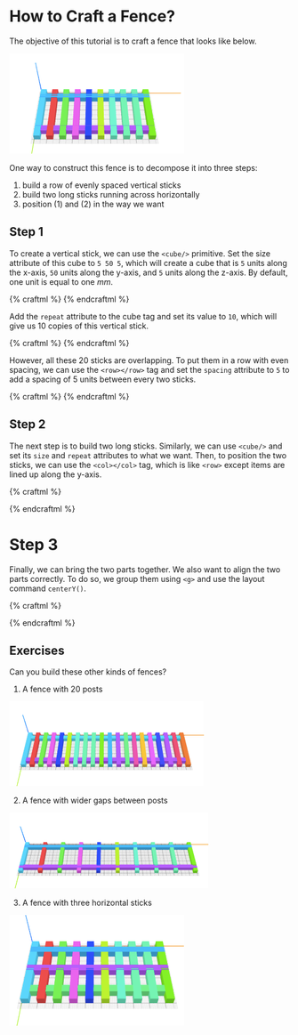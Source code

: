 # How to Craft a Fence?

The objective of this tutorial is to craft a fence that looks like below.

![objective](objective.png)

One way to construct this fence is to decompose it into three steps:
1. build a row of evenly spaced vertical sticks
2. build two long sticks running across horizontally
3. position (1) and (2) in the way we want

## Step 1

To create a vertical stick, we can use the `<cube/>` primitive. Set the size
attribute of this cube to `5 50 5`, which will create a cube that is `5` units
along the x-axis, `50` units along the y-axis, and `5` units along the z-axis.
By default, one unit is equal to one _mm_.

{% craftml %}
<cube size="5 50 5"/>
{% endcraftml %}

Add the `repeat` attribute to the cube tag and set its value to `10`, which will give
us 10 copies of this vertical stick.

{% craftml %}
<cube repeat="10" size="5 50 5"/>
{% endcraftml %}

However, all these 20 sticks are overlapping. To put them in a row with even
spacing, we can use the `<row></row>` tag and set the `spacing` attribute
to `5` to add a spacing of 5 units between every two sticks.

{% craftml %}
<row spacing="5">
  <cube repeat="10" size="5 50 5"/>
</row>
{% endcraftml %}

## Step 2

The next step is to build two long sticks. Similarly, we can use `<cube/>` and
set its `size` and `repeat` attributes to what we want. Then, to position
the two sticks, we can use the `<col></col>` tag, which is like `<row>` except
items are lined up along the y-axis.

{% craftml %}
<col spacing="30">
  <cube repeat="2" size="90 5 5"/>
</col>
{% endcraftml %}

# Step 3

Finally, we can bring the two parts together. We also want to align the
two parts correctly. To do so, we group them using `<g>` and use the
layout command `centerY()`.

{% craftml %}

<g l="centerY()">

  <!-- a row of 10 sticks -->
  <row spacing="5">
    <cube repeat="10" size="5 50 5"/>
  </row>

  <!-- a column of 2 sticks -->
  <col spacing="30">
    <cube repeat="2" size="95 5 5"/>
  </col>

</g>

{% endcraftml %}

## Exercises

Can you build these other kinds of fences?

1. A fence with 20 posts

  ![exercise](exercise1.png)

2. A fence with wider gaps between posts

  ![exercise](exercise2.png)

3. A fence with three horizontal sticks

  ![exercise](exercise3.png)
